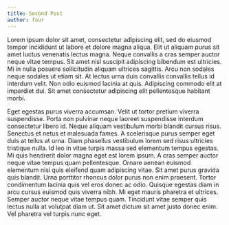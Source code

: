 ```yaml
---
title: Second Post
author: four
---
```


Lorem ipsum dolor sit amet, consectetur adipiscing elit, sed do eiusmod tempor incididunt ut labore et dolore magna aliqua. Elit ut aliquam purus sit amet luctus venenatis lectus magna. Neque convallis a cras semper auctor neque vitae tempus. Sit amet nisl suscipit adipiscing bibendum est ultricies. Mi in nulla posuere sollicitudin aliquam ultrices sagittis. Arcu non sodales neque sodales ut etiam sit. At lectus urna duis convallis convallis tellus id interdum velit. Non odio euismod lacinia at quis. Adipiscing commodo elit at imperdiet dui. Sit amet consectetur adipiscing elit pellentesque habitant morbi.

Eget egestas purus viverra accumsan. Velit ut tortor pretium viverra suspendisse. Porta non pulvinar neque laoreet suspendisse interdum consectetur libero id. Neque aliquam vestibulum morbi blandit cursus risus. Senectus et netus et malesuada fames. A scelerisque purus semper eget duis at tellus at urna. Diam phasellus vestibulum lorem sed risus ultricies tristique nulla. Id leo in vitae turpis massa sed elementum tempus egestas. Mi quis hendrerit dolor magna eget est lorem ipsum. A cras semper auctor neque vitae tempus quam pellentesque. Ornare aenean euismod elementum nisi quis eleifend quam adipiscing vitae. Sit amet purus gravida quis blandit. Urna porttitor rhoncus dolor purus non enim praesent. Tortor condimentum lacinia quis vel eros donec ac odio. Quisque egestas diam in arcu cursus euismod quis viverra nibh. Mi eget mauris pharetra et ultrices. Semper auctor neque vitae tempus quam. Tincidunt vitae semper quis lectus nulla at volutpat diam ut. Sit amet dictum sit amet justo donec enim. Vel pharetra vel turpis nunc eget.